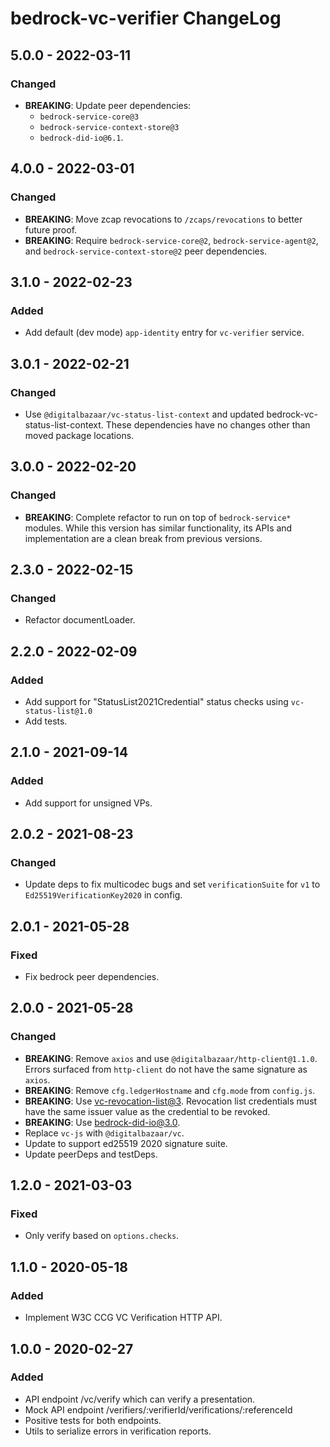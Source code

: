 # bedrock-vc-verifier ChangeLog

## 5.0.0 - 2022-03-11

### Changed
- **BREAKING**: Update peer dependencies:
  - `bedrock-service-core@3`
  - `bedrock-service-context-store@3`
  - `bedrock-did-io@6.1`.

## 4.0.0 - 2022-03-01

### Changed
- **BREAKING**: Move zcap revocations to `/zcaps/revocations` to better
  future proof.
- **BREAKING**: Require `bedrock-service-core@2`, `bedrock-service-agent@2`,
  and `bedrock-service-context-store@2` peer dependencies.

## 3.1.0 - 2022-02-23

### Added
- Add default (dev mode) `app-identity` entry for `vc-verifier` service.

## 3.0.1 - 2022-02-21

### Changed
- Use `@digitalbazaar/vc-status-list-context` and updated bedrock-vc-status-list-context.
  These dependencies have no changes other than moved package locations.

## 3.0.0 - 2022-02-20

### Changed
- **BREAKING**: Complete refactor to run on top of `bedrock-service*` modules. While
  this version has similar functionality, its APIs and implementation are a clean
  break from previous versions.

## 2.3.0 - 2022-02-15

### Changed
- Refactor documentLoader.

## 2.2.0 - 2022-02-09

### Added
- Add support for "StatusList2021Credential" status checks using
  `vc-status-list@1.0`
- Add tests.

## 2.1.0 - 2021-09-14

### Added
- Add support for unsigned VPs.

## 2.0.2 - 2021-08-23

### Changed
- Update deps to fix multicodec bugs and set `verificationSuite` for `v1` to
  `Ed25519VerificationKey2020` in config.

## 2.0.1 - 2021-05-28

### Fixed
- Fix bedrock peer dependencies.

## 2.0.0 - 2021-05-28

### Changed
- **BREAKING**: Remove `axios` and use `@digitalbazaar/http-client@1.1.0`.
  Errors surfaced from `http-client` do not have the same signature as `axios`.
- **BREAKING**: Remove `cfg.ledgerHostname` and `cfg.mode` from `config.js`.
- **BREAKING**: Use [vc-revocation-list@3](https://github.com/digitalbazaar/vc-revocation-list/blob/main/CHANGELOG.md).
  Revocation list credentials must have the same issuer value as the credential
  to be revoked.
- **BREAKING**: Use [bedrock-did-io@3.0](https://github.com/digitalbazaar/bedrock-did-io/blob/main/CHANGELOG.md).
- Replace `vc-js` with `@digitalbazaar/vc`.
- Update to support ed25519 2020 signature suite.
- Update peerDeps and testDeps.

## 1.2.0 - 2021-03-03

### Fixed

- Only verify based on `options.checks`.

## 1.1.0 - 2020-05-18

### Added

- Implement W3C CCG VC Verification HTTP API.

## 1.0.0 - 2020-02-27

### Added
  - API endpoint /vc/verify which can verify a presentation.
  - Mock API endpoint /verifiers/:verifierId/verifications/:referenceId
  - Positive tests for both endpoints.
  - Utils to serialize errors in verification reports.
